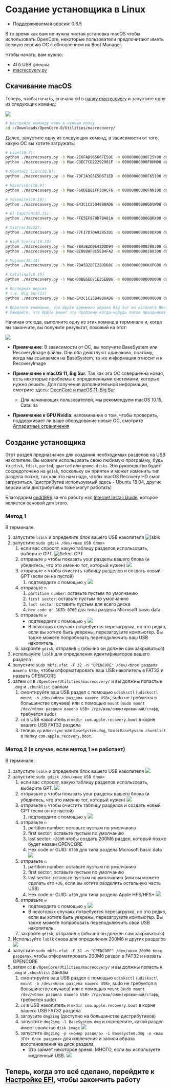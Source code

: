 # Создание установщика в Linux

* Поддерживаемая версия: 0.6.5

В то время как вам не нужна чистая установка macOS чтобы использовать OpenCore, некоторые пользователи предпочитают иметь свежую версию ОС с обновлением их Boot Manager.

Чтобы начать, вам нужно:

* 4Гб USB флешка
* [macrecovery.py](https://github.com/acidanthera/OpenCorePkg/releases)

## Скачивание macOS

Теперь, чтобы начать, сначала cd в [папку macrecovery](https://github.com/acidanthera/OpenCorePkg/releases) и запустите одну из следующих команд:

![](../../img/installer-guide/legacy-mac-install-md/macrecovery.png)

```sh
# Настройте команду ниже в нужную папку
cd ~/Downloads/OpenCore-0/Utilities/macrecovery/
```

Далее, запустите одну из следующих команд, в зависимости от того, какую ОС вы хотите загружать:

```sh
# Lion(10.7):
python ./macrecovery.py -b Mac-2E6FAB96566FE58C -m 00000000000F25Y00 download
python ./macrecovery.py -b Mac-C3EC7CD22292981F -m 00000000000F0HM00 download

# Mountain Lion(10.8):
python ./macrecovery.py -b Mac-7DF2A3B5E5D671ED -m 00000000000F65100 download

# Mavericks(10.9):
python ./macrecovery.py -b Mac-F60DEB81FF30ACF6 -m 00000000000FNN100 download

# Yosemite(10.10):
python ./macrecovery.py -b Mac-E43C1C25D4880AD6 -m 00000000000GDVW00 download

# El Capitan(10.11):
python ./macrecovery.py -b Mac-FFE5EF870D7BA81A -m 00000000000GQRX00 download

# Sierra(10.12):
python ./macrecovery.py -b Mac-77F17D7DA9285301 -m 00000000000J0DX00 download

# High Sierra(10.13)
python ./macrecovery.py -b Mac-7BA5B2D9E42DDD94 -m 00000000000J80300 download
python ./macrecovery.py -b Mac-BE088AF8C5EB4FA2 -m 00000000000J80300 download

# Mojave(10.14)
python ./macrecovery.py -b Mac-7BA5B2DFE22DDD8C -m 00000000000KXPG00 download

# Catalina(10.15)
python ./macrecovery.py -b Mac-00BE6ED71E35EB86 -m 00000000000000000 download

# Последняя версия
# т.е. Big Sur(11)
python ./macrecovery.py -b Mac-E43C1C25D4880AD6 -m 00000000000000000 download

# Обратите внимание, что Apple временно убрала Big Sur из каталога Recovery
# Ожидайте, что Apple решит эту проблему когда-нибудь после праздников
```

Начиная отсюда, выполните одну из этих команд в терминале и, когда вы закончите, вы получите результат, похожий на этот:

![](../../img/installer-guide/legacy-mac-install-md/download-done.png)

* **Примечание**: В зависимости от ОС, вы получите BaseSystem или RecoveryImage файлы. Они оба действуют одинаково, поэтому, когда мы ссылаемся на BaseSystem, та же информация относит и к RecoveryImage

* **Примечание к macOS 11, Big Sur**: Так как эта ОС совершенна новая, есть некоторые проблемы с определенными системами, которые нужно решить. Для получения дополнительной информации, смотрите здесь: [OpenCore и macOS 11: Big Sur](../extras/big-sur/README.md)
  * Для начинающих пользователей, мы рекомендуем macOS 10.15, Catalina
* **Примечание к GPU Nvidia**: напоминание о том, чтобы проверить, поддерживает ли ваше оборудование новые ОС, смотрите [Аппаратные ограничения](../macos-limits.md)

## Создание установщика

Этот раздел предназначен для создания необходимых разделов на USB накопителе. Вы можете использовать свою любимую программу, будь то `gdisk`, `fdisk`, `parted`, `gparted` или `gnome-disks`. Это руководство будет сосредоточено на `gdisk`, поскольку он приятен и может изменить тип раздела позже, так как это нам надо, чтобы macOS Recovery HD смог загрузиться. (дистрибутив используемый здесь - Ubuntu 18.04, другие версии или дистрибутивы тоже могут работать)

Благодарим [midi1996](https://github.com/midi1996) за его работу над [Internet Install Guide](https://midi1996.github.io/hackintosh-internet-install-gitbook/), которое является основой для этого.

### Метод 1

В терминале:

1. запустите `lsblk` и определите блок вашего USB накопителя
  ![lsblk](../../img/installer-guide/linux-install-md/unknown-5.png)
2. запустите `sudo gdisk /dev/<ваш USB блок>`
   1. если вас спросят, какую таблицу разделов использовать, выберите GPT.
      ![Select GPT](../../img/installer-guide/linux-install-md/unknown-6.png)
   2. отправьте `p` чтобы показать your разделы вашего блока \(и убедитесь, что это именно тот, который нужен\)
      ![](../../img/installer-guide/linux-install-md/unknown-13.png)
   3. отправьте `o` чтобы очистить таблицу разделов и создать новый GPT (если он не пустой)
      1. подтвердите с помощью `y`
         ![](../../img/installer-guide/linux-install-md/unknown-8.png)
   4. отправьте `n`
      1. `partition number`: оставьте пустым по умолчанию
      2. `first sector`: оставьте пустым по умолчанию
      3. `last sector`: оставить пустым для всего диска
      4. `Hex code or GUID`: `0700` для типа раздела Microsoft basic data
   5. отправьте `w`
      * подтвердите с помощью `y`
      ![](../../img/installer-guide/linux-install-md/unknown-9.png)
      * В некоторых случаях потребуется перезагрузка, но это редко, если вы хотите быть уверены, перезагрузите компьютер. Вы также можете попробовать переподключить ваш USB накопитель.
   6. закройте `gdisk`, отправив `q` (обычно он должен сам закрываться)
3. используйте `lsblk` для определения идентификаторов вашего раздела
4. запустите `sudo mkfs.vfat -F 32 -n "OPENCORE" /dev/<блок раздела вашего USB>`, чтобы отформатировать ваш USB накопитель в FAT32 и назвать OPENCORE
5. затем `cd` в `/OpenCore/Utilities/macrecovery/` и вы должны попасть к `.dmg` и `.chunklist` файлам
   1. смонтируйте ваш USB раздел с помощью `udisksctl` (`udisksctl mount -b /dev/<блок раздела вашего USB>`, sudo не требуется в большинстве случаев) или с помощью `mount` (`sudo mount /dev/<блок раздела вашего USB> /где/ваш/смонтированный/стафф`, требуется sudo)
   2. `cd` в USB накопитель и `mkdir com.apple.recovery.boot` в корне вашего USB FAT32 раздела
   3. теперь `cp` или `rsync` как `BaseSystem.dmg`, так и `BaseSystem.chunklist` в папку `com.apple.recovery.boot`.

### Метод 2 (в случае, если метод 1 не работает)

В терминале:

1. запустите `lsblk` и определите блок вашего USB накопителя
   ![](../../img/installer-guide/linux-install-md/unknown-11.png)
2. запустите `sudo gdisk /dev/<ваш USB блок>`
   1. если вас спросят, какую таблицу разделов использовать, выберите GPT.
      ![](../../img/installer-guide/linux-install-md/unknown-12.png)
   2. отправьте `p` чтобы показать your разделы вашего блока \(и убедитесь, что это именно тот, который нужен\)
      ![](../../img/installer-guide/linux-install-md/unknown-13.png)
   3. отправьте `o` чтобы очистить таблицу разделов и создать новый GPT (если он не пустой)
      1. подтвердите с помощью `y`
         ![](../../img/installer-guide/linux-install-md/unknown-14.png)
   4. отправьте `n`
      1. partition number: оставьте пустым по умолчанию
      2. first sector: оставьте пустым по умолчанию
      3. last sector: `+200M` чтобы создать 200Мб раздел, который позже будет назван OPENCORE
      4. Hex code or GUID: `0700` для типа раздела Microsoft basic data
      ![](../../img/installer-guide/linux-install-md/unknown-15.png)
   5. отправьте `n`
      1. partition number: оставьте пустым по умолчанию
      2. first sector: оставьте пустым по умолчанию
      3. last sector: оставьте пустым по умолчанию \(или вы можете сделать его `+3G`, если вы хотите разделить остальную часть USB\)
      4. Hex code or GUID: `af00` для типа раздела Apple HFS/HFS+
      ![](../../img/installer-guide/linux-install-md/unknown-16.png)
   6. отправьте `w`
      * подтвердите с помощью `y`
      ![](../../img/installer-guide/linux-install-md/unknown-17.png)
      * В некоторых случаях потребуется перезагрузка, но это редко, если вы хотите быть уверены, перезагрузите компьютер. Вы также можете попробовать переподключить свой USB накопитель.
   7. закройте `gdisk`, отправив `q` (обычно он должен сам закрываться)
3. Используйте `lsblk` снова для определения 200Мб и других разделов
   ![](../../img/installer-guide/linux-install-md/unknown-18.png)
4. запустите `sudo mkfs.vfat -F 32 -n "OPENCORE" /dev/<ваш 200Мб блок раздела>`, чтобы отформатировать 200Мб раздел в FAT32 и назвать OPENCORE
5. затем `cd` в `/OpenCore/Utilities/macrecovery/` и вы должны попасть к `.dmg` и `.chunklist` файлам
   1. смонтируйте ваш USB раздел с помощью `udisksctl` (`udisksctl mount -b /dev/<блок раздела вашего USB>`, sudo не требуется в большинстве случаев) или с помощью `mount` (`sudo mount /dev/<блок раздела вашего USB> /где/ваш/смонтированный/стафф`, требуется sudo)
   2. `cd` в USB накопитель и `mkdir com.apple.recovery.boot` в корне вашего USB FAT32 раздела
   3. загрузите `dmg2img` (доступно на большинстве дистрибутивов)
   4. запустите `dmg2img -l BaseSystem.dmg` и определите, какой раздел имеет свойство `disk image`
      ![](../../img/installer-guide/linux-install-md/unknown-20.png)
   5. запустите `dmg2img -p <номер раздела> -i BaseSystem.dmg -o <ваш 3Гб+ блок раздела>` для извлечения и записи образа восстановления на диск раздела
      * Это займет некоторое время. МНОГО, если вы используете медленный USB.
      ![](../../img/installer-guide/linux-install-md/unknown-21.png)

## Теперь, когда это всё сделано, перейдите к [Настройке EFI](./opencore-efi.md), чтобы закончить работу
